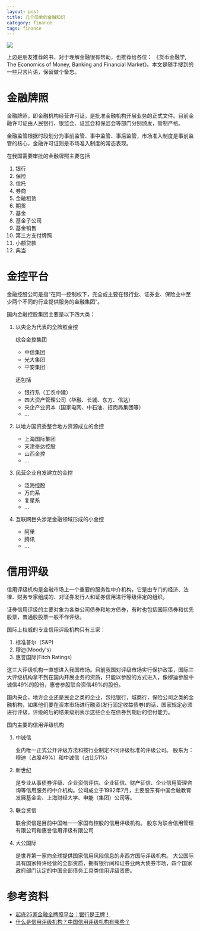 ```yaml
---
layout: post
title: 几个简单的金融知识
category: finance
tags: finance
---
```


![](https://cdn.kelu.org/blog/2017/03/20170307224506.jpg)

上边是朋友推荐的书，对于理解金融很有帮助，也推荐给各位： 《货币金融学, The Economics of Money, Banking and Financial Market》。本文是随手搜到的一些只言片语，保留做个备忘。

# 金融牌照

金融牌照，即金融机构经营许可证，是批准金融机构开展业务的正式文件。目前金融许可证由人民银行、银监会、证监会和保监会等部门分别颁发，管制严格。

金融监管根据时段划分为事前监管、事中监管、事后监管，市场准入制度是事前监管的核心，金融许可证则是市场准入制度的常态表现。

在我国需要审批的金融牌照主要包括

1. 银行
1. 保险
1. 信托
1. 券商
1. 金融租赁
1. 期货
1. 基金
1. 基金子公司
1. 基金销售
1. 第三方支付牌照
1. 小额贷款
1. 典当



# 金控平台

金融控股公司是指“在同一控制权下，完全或主要在银行业、证券业、保险业中至少两个不同的行业提供服务的金融集团”。

国内金融控股集团主要是以下四大类：

1. 以央企为代表的全牌照金控

    综合金控集团

    * 中信集团
    * 光大集团
    * 平安集团

    还包括
    
    * 银行系（工农中建）
    * 四大资产管理公司（华融、长城、东方、信达）
    * 央企产业资本（国家电网、中石油、招商局集团等）
    * ...

1. 以地方国资委整合地方资源成立的金控

    * 上海国际集团
    * 天津泰达控股
    * 山西金控
    * ...

1. 民营企业自发建立的金控

    * 泛海控股
    * 万向系
    * 复星系
    * ...

1. 互联网巨头涉足金融领域形成的小金控

    * 阿里
    * 腾讯
    * ...
      
# 信用评级      
      
信用评级机构是金融市场上一个重要的服务性中介机构，它是由专门的经济、法律、财务专家组成的、对证券发行人和证券信用进行等级评定的组织。

证券信用评级的主要对象为各类公司债券和地方债券，有时也包括国际债券和优先股票，普通股股票一般不作评级。

国际上权威的专业信用评级机构只有三家：

1. 标准普尔（S&P)
1. 穆迪(Moody's)
1. 惠誉国际(Fitch Ratings)

这三大评级机构一直想进入我国市场。目前我国对评级市场实行保护政策，国际三大评级机构拿不到在国内开展业务的资质，只能以参股的方式进入，像穆迪参股中诚信49%的股份，惠誉参股联合资信49%的股份。

国内央企，地方企业还是民企之类的企业，包括银行，城商行，保险公司之类的金融机构，如果他们要在资本市场进行融资(发行固定收益债券)的话，国家规定必须进行评级，评级的后的结果级别表示这些企业在债券到期后的偿付能力。

国内主要的信用评级机构

1. 中诚信
    
    业内唯一正式公开评级方法和按行业制定不同评级标准的评级公司。
    股东为：穆迪（占股49%）和中诚信（占比51%）

1. 新世纪

    是专业从事债券评级、企业资信评估、企业征信、财产征信、企业信用管理咨询等信用服务的中介机构。公司成立于1992年7月，主要股东有中国金融教育发展基金会、上海财经大学、申能（集团）公司等。

1. 联合资信

    联合资信是目前中国唯一一家国有控股的信用评级机构。
    股东为联合信用管理有限公司和惠誉信用评级有限公司
   
1. 大公国际

    是世界第一家向全球提供国家信用风险信息的非西方国际评级机构。
    大公国际具有国家特许经营的全部资质，拥有银行间和证券业两大债券市场，四个国家政府部门认定的中国全部债务工具类信用评级资质。   
    
# 参考资料

* [起底25家金融全牌照平台：银行是王牌！][1]
* [什么是信用评级机构？中国信用评级机构有哪些？][2]

[1]: http://www.sinotf.com/GB/News/1001/2016-09-30/xMMDAwMDIxMTQxMg.html
[2]: http://www.creditsd.gov.cn/28/3633.html
